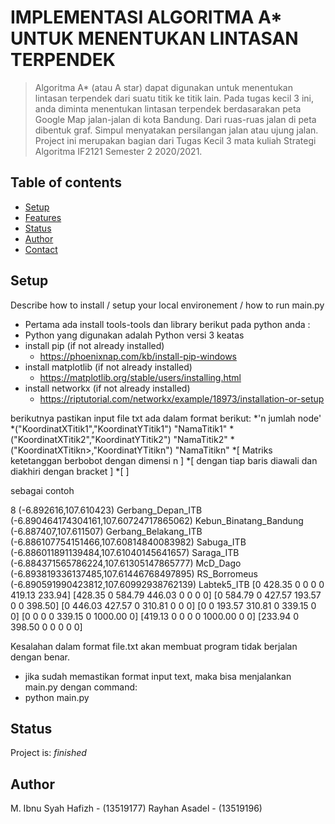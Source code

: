 # IMPLEMENTASI ALGORITMA A* UNTUK MENENTUKAN LINTASAN TERPENDEK
> Algoritma A* (atau A star) dapat digunakan untuk menentukan lintasan terpendek dari suatu titik ke titik lain. Pada tugas kecil 3 ini, anda diminta menentukan lintasan terpendek berdasarakan peta Google Map jalan-jalan di kota Bandung. Dari ruas-ruas jalan di peta dibentuk graf. Simpul menyatakan persilangan jalan atau ujung jalan.
Project ini merupakan bagian dari Tugas Kecil 3
mata kuliah Strategi Algoritma IF2121 Semester 2 2020/2021.

## Table of contents
* [Setup](#setup)
* [Features](#features)
* [Status](#status)
* [Author](#author)
* [Contact](#contact)

## Setup
Describe how to install / setup your local environement / how to run main.py
* Pertama ada install tools-tools dan library berikut pada python anda :
* Python yang digunakan adalah Python versi 3 keatas
* install pip (if not already installed)
	* https://phoenixnap.com/kb/install-pip-windows
* install matplotlib (if not already installed)
	* https://matplotlib.org/stable/users/installing.html
* install networkx (if not already installed)
	* https://riptutorial.com/networkx/example/18973/installation-or-setup

berikutnya pastikan input file txt ada dalam format berikut:
*'n jumlah node'
*("KoordinatXTitik1","KoordinatYTitik1") "NamaTitik1"
*("KoordinatXTitik2","KoordinatYTitik2") "NamaTitik2"
*("KoordinatXTitikn>,"KoordinatYTitikn") "NamaTitikn"
*[ Matriks ketetanggan berbobot dengan dimensi n         ]
*[ dengan tiap baris diawali dan diakhiri dengan bracket ]
*[                                                       ]

sebagai contoh

8
(-6.892616,107.610423) Gerbang_Depan_ITB
(-6.890464174304161,107.60724717865062) Kebun_Binatang_Bandung
(-6.887407,107.611507) Gerbang_Belakang_ITB
(-6.886107754151466,107.60814840083982) Sabuga_ITB
(-6.886011891139484,107.61040145641657) Saraga_ITB
(-6.884371565786224,107.61305147865777) McD_Dago
(-6.893819336137485,107.61446768497895) RS_Borromeus
(-6.890591990423812,107.60992938762139) Labtek5_ITB
[0 428.35 0 0 0 0 419.13 233.94]
[428.35 0 584.79 446.03 0 0 0 0]
[0 584.79 0 427.57 193.57 0 0 398.50]
[0 446.03 427.57 0 310.81 0 0 0]
[0 0 193.57 310.81 0 339.15 0 0]
[0 0 0 0 339.15 0 1000.00 0]
[419.13 0 0 0 0 1000.00 0 0]
[233.94 0 398.50 0 0 0 0 0]

Kesalahan dalam format file.txt akan membuat program tidak berjalan dengan benar.

* jika sudah memastikan format input text, maka bisa menjalankan main.py dengan command:
* python main.py

## Status
Project is:  _finished_

## Author
M. Ibnu Syah Hafizh - (13519177)
Rayhan Asadel - (13519196)



